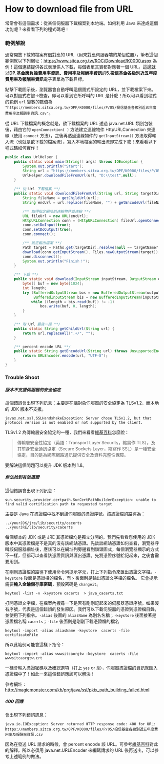 # How to download file from URL

常常會有這個需求：從某個伺服器下載檔案到本地端。如何利用 Java 來達成這個功能呢？來看看下列的程式碼吧！

### 範例解說
通常開放下載的檔案有個對應的 URL（用來對應伺服器端的某個位置），筆者這個範例就以下列網址：<https://www.sitca.org.tw/ROC/Download/K0000.aspx> 為例！這個連結提供各式表單供人下載，每個表單其實都對應著一個 URL。這邊就以**DP.基金應負擔費用率資訊、費用率及報酬率資訊**的**5.投信基金各級別近五年度費用率及報酬率資訊**電子表單為下載目標。

點擊下載圖示後，瀏覽器會自動呼叫這個圖式所設定的 URL，並下載檔案下來。可以對圖式右鍵→檢查，即可以看到它所呼叫的 URL 是什麼！所以可以看到程式的範例 `url` 變數的數值為 `"https://members.sitca.org.tw/OPF/K0000/files/P/05/投信基金各級別近五年度費用率及報酬率資訊.csv"`。

從 URL 下載檔案的概念就是，欲下載檔案的 URL 透過 java.net.URL 類別包裝後，藉由它的 `openConnection( )` 方法建立連線物件 HttpURLConnection 來連線（使用 `connect` 方法），之後再透過連線物件的 `getInputStream()` 方法取得輸入流（也就是欲下載的檔案流），寫入本地檔案的輸出流即完成下載！來看看以下程式碼如何實作！

```Java
public class UrlHelper {
    public static void main(String[] args) throws IOException {
        System.out.println("Start");
        String url = "https://members.sitca.org.tw/OPF/K0000/files/P/05/投信基金各級別近五年度費用率及報酬率資訊.csv";
        UrlHelper.downloadFileFromUrl(url, "D:\\test",null);
    }
    
    /** 從 Url 下載檔案 **/
    public static void downloadFileFromUrl(String url, String targetDir, String targetName) throws IOException {
        String fileName = getChildUrl(url);
        String encUrl = url.replace(fileName, "") + getEncodeUrl(fileName);

        /** 取得指定網址的連線物件並連線 **/
        URL fileUrl = new URL(encUrl);
        HttpURLConnection conn = (HttpURLConnection) fileUrl.openConnection();
        conn.setDoInput(true);
        conn.setDoOutput(true);
        conn.connect();

        /** 設定輸出檔案 **/
        Path target = Paths.get(targetDir).resolve(null == targetName? fileName: targetName);
        download(conn.getInputStream(), Files.newOutputStream(target));
        conn.disconnect();
        System.out.println("Finish！");
    }

    /** 下載 **/
    public static void download(InputStream inputStream, OutputStream outputStream) throws IOException {
        byte[] buf = new byte[1024];
        int length;
        try (BufferedOutputStream bos = new BufferedOutputStream(outputStream);
             BufferedInputStream bis = new BufferedInputStream(inputStream)) {
            while ((length = bis.read(buf)) != -1)
                bos.write(buf, 0, length);
        }
    }

    /** 取 Url 最後一段 **/
    public static String getChildUrl(String url) {
        return url.replaceAll(".+/", "");
    }

    /** percent-encode URL **/
    public static String getEncodeUrl(String url) throws UnsupportedEncodingException {
        return URLEncoder.encode(url, "UTF-8");
    }
}
```

### Trouble Shoot
##### 版本不支援伺服器的安全協定

這個錯誤會出現下列訊息：主要是在講對象伺服器的安全協定為 TLSv1.2，而本地的 JDK 版本不支援。

`javax.net.ssl.SSLHandshakeException: Server chose TLSv1.2, but that protocol version is not enabled or not supported by the client.`

TLSv1.2 為傳輸層安全協定的一種，我們來看看[維基百科](https://zh.wikipedia.org/zh-tw/%E5%82%B3%E8%BC%B8%E5%B1%A4%E5%AE%89%E5%85%A8%E6%80%A7%E5%8D%94%E5%AE%9A "TLS")怎麼說：

>傳輸層安全性協定（英語：Transport Layer Security，縮寫作 TLS），及其前身安全通訊協定（Secure Sockets Layer，縮寫作 SSL）是一種安全協定，目的是為網際網路通訊提供安全及資料完整性保障。

要解決這個問題可以提升 JDK 版本到 1.8。

##### 無法找到有效憑證

這個錯誤會出現下列訊息：

`sun.security.provider.certpath.SunCertPathBuilderException: unable to find valid certification path to requested target`

主要是 Java 在憑證檔中找不到該伺服器的憑證序號。該憑證檔的路徑為：

```
../yourJDK/jre/lib/security/cacerts
../yourJRE/lib/security/cacerts

```

每個版本的 JDK 或是 JRE 其憑證檔均是獨立分開的。我們先看看您使用的 JDK 版本中其憑證檔是不是真的沒有該網站憑證。先談談網站憑證如何查看，瀏覽器呼叫該伺服器網址後，應該可以在網址列旁邊看到鎖頭圖式，每個瀏覽器顯示的方式不一樣，但都可以查看該憑證資訊與匯出憑證。先將憑證序號給記起來，之後會需要用到。

在剛剛憑證檔的路徑下使用命令列提示字元，打上下列指令來匯出憑證文字檔。`-keystore` 後面是憑證檔的檔名，而 `>` 後面則是輸出憑證文字檔的檔名。 它會提示需要**輸入金鑰儲存庫密碼**，預設密碼是 `changeit`。

```
keytool -list -v -keystore cacerts  > java_cacerts.txt
```

打開憑證文字檔，在檔案內搜尋一下是否有剛剛記起來的伺服器憑證序號。如果沒有序號，代表是這個錯誤的發生原因。我們可以下載伺服器的憑證到憑證檔目錄，並使用下列指令。`-alias` 後面的 `aliasName` 為別名名稱；`-keystore` 後面接著是憑證檔名稱 `cacerts`；`-file` 後面則是剛剛下載憑證檔的檔名

```
keytool -import -alias aliasName -keystore  cacerts -file certificateFile
```

所以此範例可能會這樣下指令：

```
keytool -import -alias wwwsitcaorgtw -keystore  cacerts -file wwwsitcaorgtw.crt
```

一樣會輸入憑證密碼以及確認選項（打上 `yes` or `是`），伺服器憑證檔的資訊就匯入憑證檔中了！如此一來這個錯誤應該可以解決！

參考網址：<http://magicmonster.com/kb/prg/java/ssl/pkix_path_building_failed.html>

##### 400 回應

會出現下列錯誤訊息：

```
java.io.IOException: Server returned HTTP response code: 400 for URL: https://members.sitca.org.tw/OPF/K0000/files/P/05/投信基金各級別近五年度費用率及報酬率資訊.csv
```

因為在發送 URL 請求的時候，會 percent encode 該 URL。可參考[維基百科](https://zh.wikipedia.org/zh-tw/%E7%99%BE%E5%88%86%E5%8F%B7%E7%BC%96%E7%A0%81 "百分號編碼")對此的解釋。所以必須用 java.net.URLEncoder 來編碼請求的 URL 後再送出，可以參考上述範例的做法。
